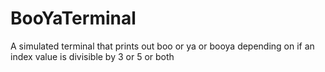 # BooYaTerminal
A simulated terminal that prints out boo or ya or booya depending on if an index value is divisible by 3 or 5 or both
